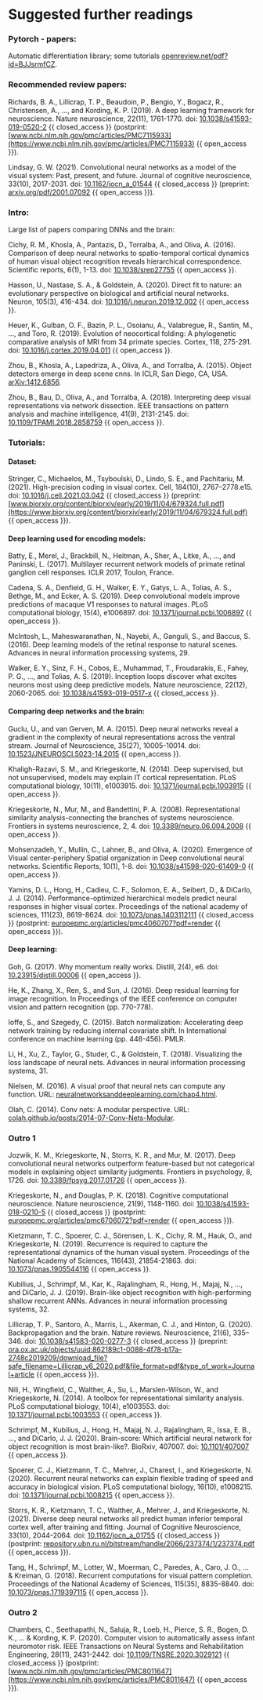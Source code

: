 # Suggested further readings


### Pytorch - papers: 
Automatic differentiation library; some tutorials [openreview.net/pdf?id=BJJsrmfCZ](https://openreview.net/pdf?id=BJJsrmfCZ).

### Recommended review papers:

Richards, B. A., Lillicrap, T. P., Beaudoin, P., Bengio, Y., Bogacz, R., Christensen, A., ..., and Kording, K. P. (2019). A deep learning framework for neuroscience. Nature neuroscience, 22(11), 1761-1770. doi: [10.1038/s41593-019-0520-2](https://doi.org/10.1038/s41593-019-0520-2) {{ closed_access }} (postprint: [www.ncbi.nlm.nih.gov/pmc/articles/PMC7115933](https://www.ncbi.nlm.nih.gov/pmc/articles/PMC7115933) {{ open_access }}).

Lindsay, G. W. (2021). Convolutional neural networks as a model of the visual system: Past, present, and future. Journal of cognitive neuroscience, 33(10), 2017-2031. doi: [10.1162/jocn_a_01544](https://doi.org/10.1162/jocn_a_01544) {{ closed_access }} (preprint: [arxiv.org/pdf/2001.07092](http://arxiv.org/pdf/2001.07092) {{ open_access }}).

### Intro:

Large list of papers comparing DNNs and the brain:

Cichy, R. M., Khosla, A., Pantazis, D., Torralba, A., and Oliva, A. (2016). Comparison of deep neural networks to spatio-temporal cortical dynamics of human visual object recognition reveals hierarchical correspondence. Scientific reports, 6(1), 1-13. doi: [10.1038/srep27755](https://doi.org/10.1038/srep27755) {{ open_access }}.

Hasson, U., Nastase, S. A., & Goldstein, A. (2020). Direct fit to nature: an evolutionary perspective on biological and artificial neural networks. Neuron, 105(3), 416-434. doi: [10.1016/j.neuron.2019.12.002](https://doi.org/10.1016/j.neuron.2019.12.002) {{ open_access }}.

Heuer, K., Gulban, O. F., Bazin, P. L., Osoianu, A., Valabregue, R., Santin, M., ..., and Toro, R. (2019). Evolution of neocortical folding: A phylogenetic comparative analysis of MRI from 34 primate species. Cortex, 118, 275-291. doi: [10.1016/j.cortex.2019.04.011](https://doi.org/10.1016/j.cortex.2019.04.011) {{ open_access }}.

Zhou, B., Khosla, A., Lapedriza, A., Oliva, A., and Torralba, A. (2015). Object detectors emerge in deep scene cnns. In ICLR, San Diego, CA, USA. [arXiv:1412.6856](https://arxiv.org/abs/1412.6856).

Zhou, B., Bau, D., Oliva, A., and Torralba, A. (2018). Interpreting deep visual representations via network dissection. IEEE transactions on pattern analysis and machine intelligence, 41(9), 2131-2145. doi: [10.1109/TPAMI.2018.2858759](https://doi.org/10.1109/TPAMI.2018.2858759) {{ open_access }}.

### Tutorials:

#### Dataset: 
Stringer, C., Michaelos, M., Tsyboulski, D., Lindo, S. E., and Pachitariu, M. (2021). High-precision coding in visual cortex. Cell, 184(10), 2767–2778.e15. doi: [10.1016/j.cell.2021.03.042](https://doi.org/10.1016/j.cell.2021.03.042) {{ closed_access }} (preprint: [www.biorxiv.org/content/biorxiv/early/2019/11/04/679324.full.pdf](https://www.biorxiv.org/content/biorxiv/early/2019/11/04/679324.full.pdf) {{ open_access }}).

#### Deep learning used for encoding models:
Batty, E., Merel, J., Brackbill, N., Heitman, A., Sher, A., Litke, A., ..., and Paninski, L. (2017). Multilayer recurrent network models of primate retinal ganglion cell responses. ICLR 2017, Toulon, France.

Cadena, S. A., Denfield, G. H., Walker, E. Y., Gatys, L. A., Tolias, A. S., Bethge, M., and Ecker, A. S. (2019). Deep convolutional models improve predictions of macaque V1 responses to natural images. PLoS computational biology, 15(4), e1006897. doi: [10.1371/journal.pcbi.1006897](https://doi.org/10.1371/journal.pcbi.1006897) {{ open_access }}.

McIntosh, L., Maheswaranathan, N., Nayebi, A., Ganguli, S., and Baccus, S. (2016). Deep learning models of the retinal response to natural scenes. Advances in neural information processing systems, 29.

Walker, E. Y., Sinz, F. H., Cobos, E., Muhammad, T., Froudarakis, E., Fahey, P. G., ..., and Tolias, A. S. (2019). Inception loops discover what excites neurons most using deep predictive models. Nature neuroscience, 22(12), 2060-2065. doi: [10.1038/s41593-019-0517-x](https://doi.org/10.1038/s41593-019-0517-x) {{ closed_access }}.


#### Comparing deep networks and the brain:

Guclu, U., and van Gerven, M. A. (2015). Deep neural networks reveal a gradient in the complexity of neural representations across the ventral stream. Journal of Neuroscience, 35(27), 10005-10014. doi: [10.1523/JNEUROSCI.5023-14.2015](https://doi.org/10.1523/JNEUROSCI.5023-14.2015) {{ open_access }}.

Khaligh-Razavi, S. M., and Kriegeskorte, N. (2014). Deep supervised, but not unsupervised, models may explain IT cortical representation. PLoS computational biology, 10(11), e1003915. doi: [10.1371/journal.pcbi.1003915](https://doi.org/10.1371/journal.pcbi.1003915) {{ open_access }}.

Kriegeskorte, N., Mur, M., and Bandettini, P. A. (2008). Representational similarity analysis-connecting the branches of systems neuroscience. Frontiers in systems neuroscience, 2, 4. doi: [10.3389/neuro.06.004.2008](https://doi.org/10.3389/neuro.06.004.2008) {{ open_access }}.

Mohsenzadeh, Y., Mullin, C., Lahner, B., and Oliva, A. (2020). Emergence of Visual center-periphery Spatial organization in Deep convolutional neural networks. Scientific Reports, 10(1), 1-8. doi: [10.1038/s41598-020-61409-0](https://doi.org/10.1038/s41598-020-61409-0) {{ open_access }}.

Yamins, D. L., Hong, H., Cadieu, C. F., Solomon, E. A., Seibert, D., & DiCarlo, J. J. (2014). Performance-optimized hierarchical models predict neural responses in higher visual cortex. Proceedings of the national academy of sciences, 111(23), 8619-8624. doi: [10.1073/pnas.1403112111](https://doi.org/10.1073/pnas.1403112111) {{ closed_access }} (postprint: [europepmc.org/articles/pmc4060707?pdf=render](https://europepmc.org/articles/pmc4060707?pdf=render) {{ open_access }}).


#### Deep learning:
Goh, G. (2017). Why momentum really works. Distill, 2(4), e6. doi: [10.23915/distill.00006](https://doi.org/10.23915/distill.00006) {{ open_access }}.

He, K., Zhang, X., Ren, S., and Sun, J. (2016). Deep residual learning for image recognition. In Proceedings of the IEEE conference on computer vision and pattern recognition (pp. 770-778).

Ioffe, S., and Szegedy, C. (2015). Batch normalization: Accelerating deep network training by reducing internal covariate shift. In International conference on machine learning (pp. 448-456). PMLR.

Li, H., Xu, Z., Taylor, G., Studer, C., & Goldstein, T. (2018). Visualizing the loss landscape of neural nets. Advances in neural information processing systems, 31.

Nielsen, M. (2016). A visual proof that neural nets can compute any function. URL: [neuralnetworksanddeeplearning.com/chap4.html](http://neuralnetworksanddeeplearning.com/chap4.html).

Olah, C. (2014). Conv nets: A modular perspective. URL: [colah.github.io/posts/2014-07-Conv-Nets-Modular](http://colah.github.io/posts/2014-07-Conv-Nets-Modular).

### Outro 1

Jozwik, K. M., Kriegeskorte, N., Storrs, K. R., and Mur, M. (2017). Deep convolutional neural networks outperform feature-based but not categorical models in explaining object similarity judgments. Frontiers in psychology, 8, 1726. doi: [10.3389/fpsyg.2017.01726](https://doi.org/10.3389/fpsyg.2017.01726) {{ open_access }}.

Kriegeskorte, N., and Douglas, P. K. (2018). Cognitive computational neuroscience. Nature neuroscience, 21(9), 1148-1160. doi: [10.1038/s41593-018-0210-5](https://doi.org/10.1038/s41593-018-0210-5) {{ closed_access }} (postprint: [europepmc.org/articles/pmc6706072?pdf=render](https://europepmc.org/articles/pmc6706072?pdf=render) {{ open_access }}).

Kietzmann, T. C., Spoerer, C. J., Sörensen, L. K., Cichy, R. M., Hauk, O., and Kriegeskorte, N. (2019). Recurrence is required to capture the representational dynamics of the human visual system. Proceedings of the National Academy of Sciences, 116(43), 21854-21863. doi: [10.1073/pnas.1905544116](https://doi.org/10.1073/pnas.1905544116) {{ open_access }}.

Kubilius, J., Schrimpf, M., Kar, K., Rajalingham, R., Hong, H., Majaj, N., ..., and DiCarlo, J. J. (2019). Brain-like object recognition with high-performing shallow recurrent ANNs. Advances in neural information processing systems, 32.

Lillicrap, T. P., Santoro, A., Marris, L., Akerman, C. J., and Hinton, G. (2020). Backpropagation and the brain. Nature reviews. Neuroscience, 21(6), 335–346. doi: [10.1038/s41583-020-0277-3](https://doi.org/10.1038/s41583-020-0277-3) {{ closed_access }} (preprint: [ora.ox.ac.uk/objects/uuid:862189c1-0088-4f78-b17a-2748c2019209/download_file?safe_filename=Lillicrap_v6_2020.pdf&file_format=pdf&type_of_work=Journal+article](https://ora.ox.ac.uk/objects/uuid:862189c1-0088-4f78-b17a-2748c2019209/download_file?safe_filename=Lillicrap_v6_2020.pdf&file_format=pdf&type_of_work=Journal+article) {{ open_access }}).

Nili, H., Wingfield, C., Walther, A., Su, L., Marslen-Wilson, W., and Kriegeskorte, N. (2014). A toolbox for representational similarity analysis. PLoS computational biology, 10(4), e1003553. doi: [10.1371/journal.pcbi.1003553](https://doi.org/10.1371/journal.pcbi.1003553) {{ open_access }}.

Schrimpf, M., Kubilius, J., Hong, H., Majaj, N. J., Rajalingham, R., Issa, E. B., ..., and DiCarlo, J. J. (2020). Brain-score: Which artificial neural network for object recognition is most brain-like?. BioRxiv, 407007. doi: [10.1101/407007](https://doi.org/10.1101/407007) {{ open_access }}.

Spoerer, C. J., Kietzmann, T. C., Mehrer, J., Charest, I., and Kriegeskorte, N. (2020). Recurrent neural networks can explain flexible trading of speed and accuracy in biological vision. PLoS computational biology, 16(10), e1008215. doi: [10.1371/journal.pcbi.1008215](https://doi.org/10.1371/journal.pcbi.1008215) {{ open_access }}.

Storrs, K. R., Kietzmann, T. C., Walther, A., Mehrer, J., and Kriegeskorte, N. (2021). Diverse deep neural networks all predict human inferior temporal cortex well, after training and fitting. Journal of Cognitive Neuroscience, 33(10), 2044-2064. doi: [10.1162/jocn_a_01755](https://doi.org/10.1162/jocn_a_01755) {{ closed_access }} (postprint: [repository.ubn.ru.nl/bitstream/handle/2066/237374/1/237374.pdf](https://repository.ubn.ru.nl/bitstream/handle/2066/237374/1/237374.pdf) {{ open_access }}).

Tang, H., Schrimpf, M., Lotter, W., Moerman, C., Paredes, A., Caro, J. O., ... & Kreiman, G. (2018). Recurrent computations for visual pattern completion. Proceedings of the National Academy of Sciences, 115(35), 8835-8840. doi: [10.1073/pnas.1719397115](https://doi.org/10.1073/pnas.1719397115) {{ open_access }}.

### Outro 2

Chambers, C., Seethapathi, N., Saluja, R., Loeb, H., Pierce, S. R., Bogen, D. K., ... & Kording, K. P. (2020). Computer vision to automatically assess infant neuromotor risk. IEEE Transactions on Neural Systems and Rehabilitation Engineering, 28(11), 2431-2442. doi: [10.1109/TNSRE.2020.3029121](https://doi.org/10.1109/TNSRE.2020.3029121) {{ closed_access }} (postprint: [www.ncbi.nlm.nih.gov/pmc/articles/PMC8011647](https://www.ncbi.nlm.nih.gov/pmc/articles/PMC8011647) {{ open_access }}).
